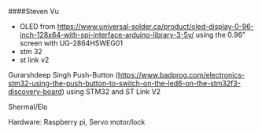 ####Steven Vu    
+ OLED from https://www.universal-solder.ca/product/oled-display-0-96-inch-128x64-with-spi-interface-arduino-library-3-5v/ using the 0.96" screen with UG-2864HSWEG01  
+ stm 32  
+ st link v2

Gurarshdeep Singh 
Push-Button (https://www.badprog.com/electronics-stm32-using-the-push-button-to-switch-on-the-led6-on-the-stm32f3-discovery-board)
using STM32 and ST Link V2

Shermal/Elo

Hardware:
Raspberry pi, 
Servo motor/lock
